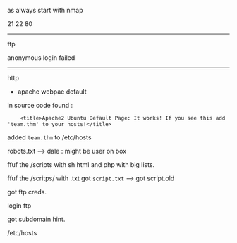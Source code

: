 as always start with nmap

21
22
80

***

ftp

anonymous login failed

***

http 

- apache webpae default

in source code found :

```
    <title>Apache2 Ubuntu Default Page: It works! If you see this add 'team.thm' to your hosts!</title>

```
added `team.thm` to /etc/hosts

robots.txt --> dale : might be user on box

ffuf the /scripts with sh html and php with big lists.

ffuf the /scritps/ with .txt got `script.txt` --> got script.old

got ftp creds.

login ftp

got subdomain hint.



/etc/hosts

